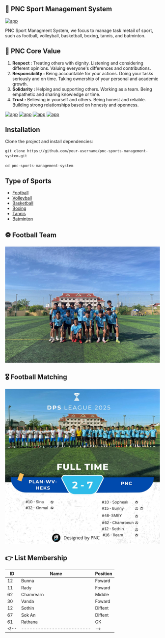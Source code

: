 ## 🏅​​​​​​​​​​ **PNC Sport Management System**

[![app](https://img.shields.io/badge/Sport_Management-PNC_Sport-green)](https://www.passerellesnumeriques.org/what-we-do/cambodia/)

PNC Sport Managment System, we focus to manage task metail of sport, such as football, volleyball, basketball, boxing, tannis, and batminton.

## 🔑 **PNC Core Value**
1. **Respect :** Treating others with dignity. Listening and considering different opinions. Valuing everyone's differences and contributions.
2. **Responsibility :** Being accountable for your actions. Doing your tasks seriously and on time. Taking ownership of your personal and academic growth.
3. **Solidarity :** Helping and supporting others. Working as a team. Being empathetic and sharing knowledge or time.
4. **Trust :** Believing in yourself and others. 
Being honest and reliable. Building strong relationships based on honesty and openness.

[![app](https://img.shields.io/badge/Respect-core_value-green)](https://www.passerellesnumeriques.org/what-we-do/cambodia/)
[![app](https://img.shields.io/badge/Responsibility-core_value-orange)](https://www.passerellesnumeriques.org/what-we-do/cambodia/)
[![app](https://img.shields.io/badge/Solidarity-core_value-green)](https://www.passerellesnumeriques.org/what-we-do/cambodia/)
[![app](https://img.shields.io/badge/Trust-core_value-orange)](https://www.passerellesnumeriques.org/what-we-do/cambodia/)

## **Installation**
Clone the project and install dependencies:

```bask
git clone https://github.com/your-username/pnc-sports-management-system.git

cd pnc-sports-management-system
```



## **Type of Sports**
- [Football](#Football) 
- [Volleyball](#Volleyball)
- [Basketball](#Basketball)
- [Boxing](#Boxing)
- [Tannis](#Tannis)
- [Batminton](#Batminton)


## ⚽ **Football Team**
![football](football.png)

## 🎖️ Football Matching
![football-Maching](/football-Maching.png)

## 👉 List Membership
|ID | Name      | Position| 
|---|-----------|---------|
|12 | Bunna     | Foward  |
|11 | Rady      | Foward  |
|62 | Chamrearn | Middle  |
|30 | Vanda     | Foward  |
|12 | Sothin    | Diffent |
|67 | Sok An    | Diffent |
|61 | Rathana   | GK      |
<!-- |-------------------------| -->

